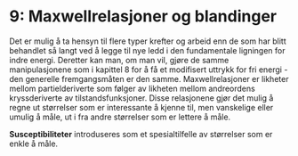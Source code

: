 # 9: Maxwellrelasjoner og blandinger

Det er mulig å ta hensyn til flere typer krefter og arbeid enn de som har blitt behandlet så langt ved å legge til nye ledd i den fundamentale ligningen for indre energi. Deretter kan man, om man vil, gjøre de samme manipulasjonene som i kapittel 8 for å få et modifisert uttrykk for fri energi - den generelle fremgangsmåten er den samme. Maxwellrelasjoner er likheter mellom partielderiverte som følger av likheten mellom andreordens kryssderiverte av tilstandsfunksjoner. Disse relasjonene gjør det mulig å regne ut størrelser som er interessante å kjenne til, men vanskelige eller umulig å måle, ut i fra andre størrelser som er lettere å måle.

**Susceptibiliteter** introduseres som et spesialtilfelle av størrelser som er enkle å måle.
